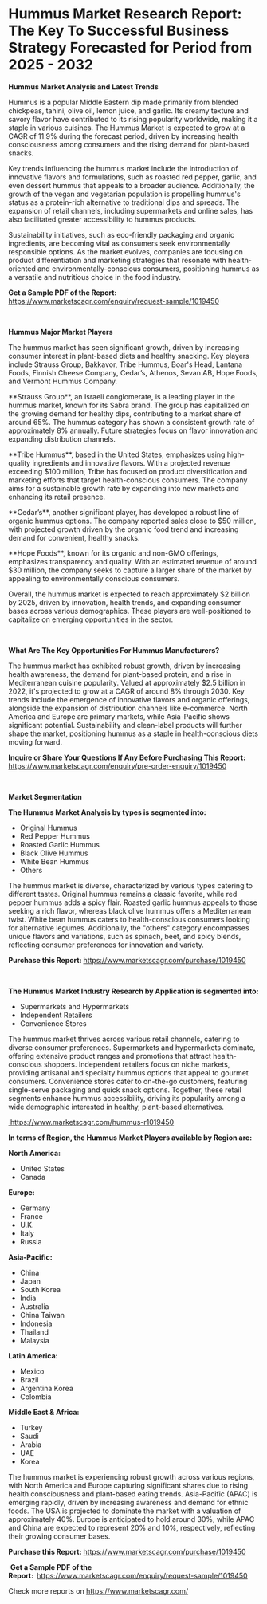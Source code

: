 <p><h1>Hummus Market Research Report: The Key To Successful Business Strategy Forecasted for Period from 2025 - 2032</h1></p><p><strong>Hummus Market Analysis and Latest Trends</strong></p>
<p><p>Hummus is a popular Middle Eastern dip made primarily from blended chickpeas, tahini, olive oil, lemon juice, and garlic. Its creamy texture and savory flavor have contributed to its rising popularity worldwide, making it a staple in various cuisines. The Hummus Market is expected to grow at a CAGR of 11.9% during the forecast period, driven by increasing health consciousness among consumers and the rising demand for plant-based snacks.</p><p>Key trends influencing the hummus market include the introduction of innovative flavors and formulations, such as roasted red pepper, garlic, and even dessert hummus that appeals to a broader audience. Additionally, the growth of the vegan and vegetarian population is propelling hummus's status as a protein-rich alternative to traditional dips and spreads. The expansion of retail channels, including supermarkets and online sales, has also facilitated greater accessibility to hummus products.</p><p>Sustainability initiatives, such as eco-friendly packaging and organic ingredients, are becoming vital as consumers seek environmentally responsible options. As the market evolves, companies are focusing on product differentiation and marketing strategies that resonate with health-oriented and environmentally-conscious consumers, positioning hummus as a versatile and nutritious choice in the food industry.</p></p>
<p><strong>Get a Sample PDF of the Report:&nbsp;</strong> <a href="https://www.marketscagr.com/enquiry/request-sample/1019450?utm_campaign=2446&utm_medium=2&utm_source=Github&utm_content=ia&utm_term=14022025&utm_id=hummus">https://www.marketscagr.com/enquiry/request-sample/1019450</a></p>
<p>&nbsp;</p>
<p><strong>Hummus Major Market Players</strong></p>
<p><p>The hummus market has seen significant growth, driven by increasing consumer interest in plant-based diets and healthy snacking. Key players include Strauss Group, Bakkavor, Tribe Hummus, Boar's Head, Lantana Foods, Finnish Cheese Company, Cedar’s, Athenos, Sevan AB, Hope Foods, and Vermont Hummus Company.</p><p>**Strauss Group**, an Israeli conglomerate, is a leading player in the hummus market, known for its Sabra brand. The group has capitalized on the growing demand for healthy dips, contributing to a market share of around 65%. The hummus category has shown a consistent growth rate of approximately 8% annually. Future strategies focus on flavor innovation and expanding distribution channels.</p><p>**Tribe Hummus**, based in the United States, emphasizes using high-quality ingredients and innovative flavors. With a projected revenue exceeding $100 million, Tribe has focused on product diversification and marketing efforts that target health-conscious consumers. The company aims for a sustainable growth rate by expanding into new markets and enhancing its retail presence.</p><p>**Cedar’s**, another significant player, has developed a robust line of organic hummus options. The company reported sales close to $50 million, with projected growth driven by the organic food trend and increasing demand for convenient, healthy snacks.</p><p>**Hope Foods**, known for its organic and non-GMO offerings, emphasizes transparency and quality. With an estimated revenue of around $30 million, the company seeks to capture a larger share of the market by appealing to environmentally conscious consumers.</p><p>Overall, the hummus market is expected to reach approximately $2 billion by 2025, driven by innovation, health trends, and expanding consumer bases across various demographics. These players are well-positioned to capitalize on emerging opportunities in the sector.</p></p>
<p>&nbsp;</p>
<p><strong>What Are The Key Opportunities For Hummus Manufacturers?</strong></p>
<p><p>The hummus market has exhibited robust growth, driven by increasing health awareness, the demand for plant-based protein, and a rise in Mediterranean cuisine popularity. Valued at approximately $2.5 billion in 2022, it's projected to grow at a CAGR of around 8% through 2030. Key trends include the emergence of innovative flavors and organic offerings, alongside the expansion of distribution channels like e-commerce. North America and Europe are primary markets, while Asia-Pacific shows significant potential. Sustainability and clean-label products will further shape the market, positioning hummus as a staple in health-conscious diets moving forward.</p></p>
<p><strong>Inquire or Share Your Questions If Any Before Purchasing This Report:</strong> <a href="https://www.marketscagr.com/enquiry/pre-order-enquiry/1019450?utm_campaign=2446&utm_medium=2&utm_source=Github&utm_content=ia&utm_term=14022025&utm_id=hummus">https://www.marketscagr.com/enquiry/pre-order-enquiry/1019450</a></p>
<p>&nbsp;</p>
<p><strong>Market Segmentation</strong></p>
<p><strong>The Hummus Market Analysis by types is segmented into:</strong></p>
<p><ul><li>Original Hummus</li><li>Red Pepper Hummus</li><li>Roasted Garlic Hummus</li><li>Black Olive Hummus</li><li>White Bean Hummus</li><li>Others</li></ul></p>
<p><p>The hummus market is diverse, characterized by various types catering to different tastes. Original hummus remains a classic favorite, while red pepper hummus adds a spicy flair. Roasted garlic hummus appeals to those seeking a rich flavor, whereas black olive hummus offers a Mediterranean twist. White bean hummus caters to health-conscious consumers looking for alternative legumes. Additionally, the "others" category encompasses unique flavors and variations, such as spinach, beet, and spicy blends, reflecting consumer preferences for innovation and variety.</p></p>
<p><strong>Purchase this Report:&nbsp;</strong><a href="https://www.marketscagr.com/purchase/1019450?utm_campaign=2446&utm_medium=2&utm_source=Github&utm_content=ia&utm_term=14022025&utm_id=hummus">https://www.marketscagr.com/purchase/1019450</a></p>
<p>&nbsp;</p>
<p><strong>The Hummus Market Industry Research by Application is segmented into:</strong></p>
<p><ul><li>Supermarkets and Hypermarkets</li><li>Independent Retailers</li><li>Convenience Stores</li></ul></p>
<p><p>The hummus market thrives across various retail channels, catering to diverse consumer preferences. Supermarkets and hypermarkets dominate, offering extensive product ranges and promotions that attract health-conscious shoppers. Independent retailers focus on niche markets, providing artisanal and specialty hummus options that appeal to gourmet consumers. Convenience stores cater to on-the-go customers, featuring single-serve packaging and quick snack options. Together, these retail segments enhance hummus accessibility, driving its popularity among a wide demographic interested in healthy, plant-based alternatives.</p></p>
<p><a href="https://www.marketscagr.com/hummus-r1019450?utm_campaign=2446&utm_medium=2&utm_source=Github&utm_content=ia&utm_term=14022025&utm_id=hummus">&nbsp;https://www.marketscagr.com/hummus-r1019450</a></p>
<p><strong>In terms of Region, the Hummus Market Players available by Region are:</strong></p>
<p>
    <p> <strong> North America: </strong>
        <ul>
            <li>United States</li>
            <li>Canada</li>
        </ul>
        </p> 
    <p> <strong> Europe: </strong>
        <ul>
            <li>Germany</li>
            <li>France</li>
            <li>U.K.</li>
            <li>Italy</li>
            <li>Russia</li>
        </ul>
        </p> 
    <p> <strong> Asia-Pacific: </strong>
        <ul>
            <li>China</li>
            <li>Japan</li>
            <li>South Korea</li>
            <li>India</li>
            <li>Australia</li>
            <li>China Taiwan</li>
            <li>Indonesia</li>
            <li>Thailand</li>
            <li>Malaysia</li>
        </ul>
        </p> 
    <p> <strong> Latin America: </strong>
        <ul>
            <li>Mexico</li>
            <li>Brazil</li>
            <li>Argentina Korea</li>
            <li>Colombia</li>
        </ul>
        </p> 
    <p> <strong> Middle East & Africa: </strong>
        <ul>
            <li>Turkey</li>
            <li>Saudi</li>
            <li>Arabia</li>
            <li>UAE</li>
            <li>Korea</li>
        </ul>
    </p>
    </p>
<p><p>The hummus market is experiencing robust growth across various regions, with North America and Europe capturing significant shares due to rising health consciousness and plant-based eating trends. Asia-Pacific (APAC) is emerging rapidly, driven by increasing awareness and demand for ethnic foods. The USA is projected to dominate the market with a valuation of approximately 40%. Europe is anticipated to hold around 30%, while APAC and China are expected to represent 20% and 10%, respectively, reflecting their growing consumer bases.</p></p>
<p><strong>Purchase this Report: </strong><a href="https://www.marketscagr.com/purchase/1019450?utm_campaign=2446&utm_medium=2&utm_source=Github&utm_content=ia&utm_term=14022025&utm_id=hummus">https://www.marketscagr.com/purchase/1019450</a></p>
<p>&nbsp;<strong>Get a Sample PDF of the Report:&nbsp;&nbsp;</strong><a href="https://www.marketscagr.com/enquiry/request-sample/1019450?utm_campaign=2446&utm_medium=2&utm_source=Github&utm_content=ia&utm_term=14022025&utm_id=hummus">https://www.marketscagr.com/enquiry/request-sample/1019450</a></p>
<p><strong></strong></p>
<p>Check more reports on <a href="https://www.marketscagr.com/?utm_campaign=2446&utm_medium=2&utm_source=Github&utm_content=ia&utm_term=14022025&utm_id=hummus">https://www.marketscagr.com/</a></p>